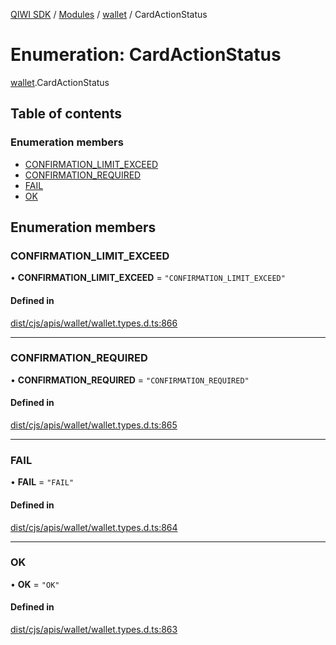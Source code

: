 [QIWI SDK](../README.md) / [Modules](../modules.md) / [wallet](../modules/wallet.md) / CardActionStatus

# Enumeration: CardActionStatus

[wallet](../modules/wallet.md).CardActionStatus

## Table of contents

### Enumeration members

- [CONFIRMATION\_LIMIT\_EXCEED](wallet.CardActionStatus.md#confirmation_limit_exceed)
- [CONFIRMATION\_REQUIRED](wallet.CardActionStatus.md#confirmation_required)
- [FAIL](wallet.CardActionStatus.md#fail)
- [OK](wallet.CardActionStatus.md#ok)

## Enumeration members

### CONFIRMATION\_LIMIT\_EXCEED

• **CONFIRMATION\_LIMIT\_EXCEED** = `"CONFIRMATION_LIMIT_EXCEED"`

#### Defined in

[dist/cjs/apis/wallet/wallet.types.d.ts:866](https://github.com/AlexXanderGrib/node-qiwi-sdk/blob/87e5174/dist/cjs/apis/wallet/wallet.types.d.ts#L866)

___

### CONFIRMATION\_REQUIRED

• **CONFIRMATION\_REQUIRED** = `"CONFIRMATION_REQUIRED"`

#### Defined in

[dist/cjs/apis/wallet/wallet.types.d.ts:865](https://github.com/AlexXanderGrib/node-qiwi-sdk/blob/87e5174/dist/cjs/apis/wallet/wallet.types.d.ts#L865)

___

### FAIL

• **FAIL** = `"FAIL"`

#### Defined in

[dist/cjs/apis/wallet/wallet.types.d.ts:864](https://github.com/AlexXanderGrib/node-qiwi-sdk/blob/87e5174/dist/cjs/apis/wallet/wallet.types.d.ts#L864)

___

### OK

• **OK** = `"OK"`

#### Defined in

[dist/cjs/apis/wallet/wallet.types.d.ts:863](https://github.com/AlexXanderGrib/node-qiwi-sdk/blob/87e5174/dist/cjs/apis/wallet/wallet.types.d.ts#L863)
